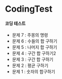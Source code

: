 # CodingTest
#### 코딩 테스트

* 문제 7 : 주몽의 명령
* 문제 6 : 수들의 합 구하기
* 문제 5 : 나머지 합 구하기
* 문제 4 : 구간 합 구하기2
* 문제 3 : 구간 합 구하기
* 문제 2 : 평균 구하기
* 문제 1 : 숫자의 합구하기